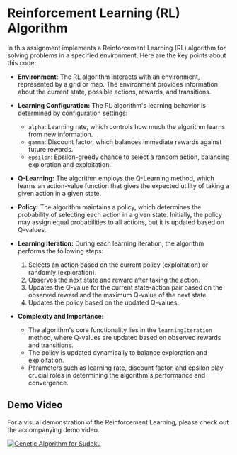 # Reinforcement Learning (RL) Algorithm

In this assignment implements a Reinforcement Learning (RL) algorithm for solving problems in a specified environment. Here are the key points about this code:

- **Environment:** The RL algorithm interacts with an environment, represented by a grid or map. The environment provides information about the current state, possible actions, rewards, and transitions.

- **Learning Configuration:** The RL algorithm's learning behavior is determined by configuration settings:
  - `alpha`: Learning rate, which controls how much the algorithm learns from new information.
  - `gamma`: Discount factor, which balances immediate rewards against future rewards.
  - `epsilon`: Epsilon-greedy chance to select a random action, balancing exploration and exploitation.

- **Q-Learning:** The algorithm employs the Q-Learning method, which learns an action-value function that gives the expected utility of taking a given action in a given state.

- **Policy:** The algorithm maintains a policy, which determines the probability of selecting each action in a given state. Initially, the policy may assign equal probabilities to all actions, but it is updated based on Q-values.

- **Learning Iteration:** During each learning iteration, the algorithm performs the following steps:
  1. Selects an action based on the current policy (exploitation) or randomly (exploration).
  2. Observes the next state and reward after taking the action.
  3. Updates the Q-value for the current state-action pair based on the observed reward and the maximum Q-value of the next state.
  4. Updates the policy based on the updated Q-values.

- **Complexity and Importance:**
  - The algorithm's core functionality lies in the `learningIteration` method, where Q-values are updated based on observed rewards and transitions.
  - The policy is updated dynamically to balance exploration and exploitation.
  - Parameters such as learning rate, discount factor, and epsilon play crucial roles in determining the algorithm's performance and convergence.

## Demo Video

For a visual demonstration of the Reinforcement Learning, please check out the accompanying demo video.

[![Genetic Algorithm for Sudoku](https://img.youtube.com/vi/ycC1cPC5iEM/maxresdefault.jpg)](https://youtu.be/ycC1cPC5iEM)
